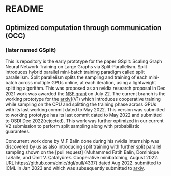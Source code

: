 # README 

## Optimized computation through communication (OCC) 
### (later named GSplit)

This is repository is the early prototype for the paper GSplit: Scaling Graph Neural Network Training on Large Graphs via Split-Parallelism.
Split introduces hybrid parallel mini-batch training paradigm called split parallelism. 
Split parallelism splits the sampling and training of each mini-batch across multiple GPUs online, at each iteration, using a lightweight splitting algorithm.
This was proposed as an nvidia research proposal in Dec 2021 work was awarded the [NSF grant](https://www.nsf.gov/awardsearch/showAward?AWD_ID=2224054&HistoricalAwards=false) on July 22.
The current branch is the working prototype for the [arxiv](https://arxiv.org/abs/2303.13775)](V1) 
which introduces cooperative training while sampling on the CPU and splitting the training phase across GPUs with its last working commit dated to May 2022.
This version was submitted to  working prototype has its last commit dated to May 2022 and submitted to OSDI Dec 2022(rejected).
This work was further optimized in our current V2 submission to perform split sampling along with probabilistic guarantees.


Concurrent work done by M.F Balin done during his nvidia internship was discovered by us as also introducing split training with further split parallel sampling shown on the [pull request]
(Muhammed Fatih Balin, Dominique LaSalle, and Ümit V. Çatalyürek. Cooperative minibatching, August 2022. URL https://github.com/dmlc/dgl/pull/4337) dated Aug 2022. submitted to ICML in Jan 2023 and which was subsequently submitted to [arxiv](https://arxiv.org/abs/2310.12403).